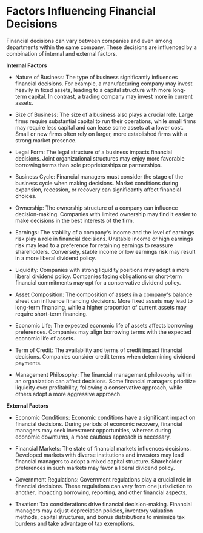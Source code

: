 # Factors Influencing Financial Decisions

Financial decisions can vary between companies and even among departments within the same company. These decisions are influenced by a combination of internal and external factors.

**Internal Factors**

- Nature of Business: The type of business significantly influences financial decisions. For example, a manufacturing company may invest heavily in fixed assets, leading to a capital structure with more long-term capital. In contrast, a trading company may invest more in current assets.

- Size of Business: The size of a business also plays a crucial role. Large firms require substantial capital to run their operations, while small firms may require less capital and can lease some assets at a lower cost. Small or new firms often rely on larger, more established firms with a strong market presence.

- Legal Form: The legal structure of a business impacts financial decisions. Joint organizational structures may enjoy more favorable borrowing terms than sole proprietorships or partnerships.

- Business Cycle: Financial managers must consider the stage of the business cycle when making decisions. Market conditions during expansion, recession, or recovery can significantly affect financial choices.

- Ownership: The ownership structure of a company can influence decision-making. Companies with limited ownership may find it easier to make decisions in the best interests of the firm.

- Earnings: The stability of a company's income and the level of earnings risk play a role in financial decisions. Unstable income or high earnings risk may lead to a preference for retaining earnings to reassure shareholders. Conversely, stable income or low earnings risk may result in a more liberal dividend policy.

- Liquidity: Companies with strong liquidity positions may adopt a more liberal dividend policy. Companies facing obligations or short-term financial commitments may opt for a conservative dividend policy.

- Asset Composition: The composition of assets in a company's balance sheet can influence financing decisions. More fixed assets may lead to long-term financing, while a higher proportion of current assets may require short-term financing.

- Economic Life: The expected economic life of assets affects borrowing preferences. Companies may align borrowing terms with the expected economic life of assets.

- Term of Credit: The availability and terms of credit impact financial decisions. Companies consider credit terms when determining dividend payments.

- Management Philosophy: The financial management philosophy within an organization can affect decisions. Some financial managers prioritize liquidity over profitability, following a conservative approach, while others adopt a more aggressive approach.

**External Factors**

- Economic Conditions: Economic conditions have a significant impact on financial decisions. During periods of economic recovery, financial managers may seek investment opportunities, whereas during economic downturns, a more cautious approach is necessary.

- Financial Markets: The state of financial markets influences decisions. Developed markets with diverse institutions and investors may lead financial managers to adopt a mixed capital structure. Shareholder preferences in such markets may favor a liberal dividend policy.

- Government Regulations: Government regulations play a crucial role in financial decisions. These regulations can vary from one jurisdiction to another, impacting borrowing, reporting, and other financial aspects.

- Taxation: Tax considerations drive financial decision-making. Financial managers may adjust depreciation policies, inventory valuation methods, capital structures, and bonus distributions to minimize tax burdens and take advantage of tax exemptions.